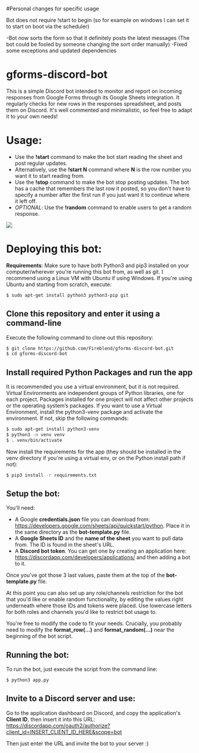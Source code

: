 #Personal changes for specific usage

Bot does not require !start to begin (so for example on windows I can set it to start on boot via the scheduler)

-Bot now sorts the form so that it definitely posts the latest messages (The bot could be fooled by someone changing the sort order manually)
-Fixed some exceptions and updated dependencies


# gforms-discord-bot

This is a simple Discord bot intended to monitor and report on incoming responses from Google Forms through its Google Sheets integration. It regularly checks for new rows in the responses spreadsheet, and posts them on Discord. It's well commented and minimalistic, so feel free to adapt it to your own needs!

# Usage:

- Use the **!start** command to make the bot start reading the sheet and post regular updates.
- Alternatively, use the **!start N** command where **N** is the row number you want it to start reading from.
- Use the **!stop** command to make the bot stop posting updates. The bot has a cache that remembers the last row it posted, so you don't have to specify a number after the first run if you just want it to continue where it left off.
- *OPTIONAL*: Use the **!random** command to enable users to get a random response.

<img src="https://i.imgur.com/CfbnBt9.png"/>

# Deploying this bot:

**Requirements**: Make sure to have both Python3 and pip3 installed on your computer/wherever you're running this bot from, as well as git.
I recommend using a Linux VM with Ubuntu if using Windows. If you're using Ubuntu and starting from scratch, execute:

~~~sh
$ sudo apt-get install python3 python3-pip git
~~~

## Clone this repository and enter it using a command-line

Execute the following command to clone out this repository:

~~~sh
$ git clone https://github.com/Fireblend/gforms-discord-bot.git
$ cd gforms-discord-bot
~~~

## Install required Python Packages and run the app

It is recommended you use a virtual environment, but it is not required. Virtual Environments are independent groups of Python libraries, one for each project. Packages installed for one project will not affect other projects or the operating system’s packages. If you want to use a Virtual Environment, install the python3-venv package and activate the environment. If not, skip the following commands:

~~~sh
$ sudo apt-get install python3-venv
$ python3 -m venv venv
$ . venv/bin/activate
~~~

Now install the requirements for the app (they should be installed in the venv directory if you're using a virtual env, or on the Python install path if not):

~~~sh
$ pip3 install -r requirements.txt
~~~

## Setup the bot:

You'll need:

- A Google **credentials.json** file you can download from: https://developers.google.com/sheets/api/quickstart/python. Place it in the same directory as the **bot-template.py** file.
- A **Google Sheets ID** and the **name of the sheet** you want to pull data from. The ID is found in the sheet's URL.
- A **Discord bot token**. You can get one by creating an application here: https://discordapp.com/developers/applications/ and then adding a bot to it.

Once you've got those 3 last values, paste them at the top of the **bot-template.py** file.

At this point you can also set up any role/channels restriction for the bot that you'd like or enable random functionality, by editing the values right underneath where those IDs and tokens were placed. Use lowercase letters for both roles and channels you'd like to restrict bot usage to.

You're free to modify the code to fit your needs. Crucially, you probably need to modify the **format_row(...)** and **format_random(...)** near the beginning of the bot script.

## Running the bot:

To run the bot, just execute the script from the command line:

~~~sh
$ python3 app.py
~~~

## Invite to a Discord server and use:

Go to the application dashboard on Discord, and copy the application's **Client ID**, then insert it into this URL:
https://discordapp.com/oauth2/authorize?client_id=INSERT_CLIENT_ID_HERE&scope=bot

Then just enter the URL and invite the bot to your server :)
